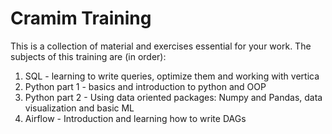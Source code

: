 # Cramim Training

This is a collection of material and exercises essential for your work. 
The subjects of this training are (in order):
 1. SQL - learning to write queries, optimize them and working with vertica
 2. Python part 1 - basics and introduction to python and OOP
 3. Python part 2 - Using data oriented packages: Numpy and Pandas, data visualization and basic ML
 4. Airflow - Introduction and learning how to write DAGs
